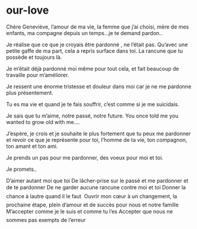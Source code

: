 # our-love

Chère Geneviève, l’amour de ma vie, la femme que j’ai choisi, mère de mes enfants, ma compagne depuis un temps...je te demand pardon..


Je réalise que ce que je croyais être pardonné , ne l’était pas.
Qu’avec une petite gaffe de ma part, cela a repris surface dans toi. 
La rancune que tu possède et toujours là.


Je m’était déjà pardonné moi même pour tout cela, et fait beaucoup de travaille pour m’améliorer.


Je ressent une énorme tristesse et douleur dans moi car je ne me pardonne plus présentement. 


Tu es ma vie et quand je te fais souffrir, c’est comme si je me suicidais.


Je sais que tu m’aime, notre passé, notre future.
You once told me you wanted to grow old with me….


J’espère, je crois et je souhaite le plus fortement que tu peux me pardonner et revoir ce que je représente pour toi, l’homme de ta vie, ton compagnon, ton amant et ton ami.


Je prends un pas pour me pardonner, des voeux pour moi et toi.


Je promets..


D’aimer autant moi que toi
De lâcher-prise sur le passé et me pardonner et de te pardonner 
De ne garder aucune rancune contre moi et toi
Donner la chance à lautre quand il le faut  
Ouvrir mon cœur à un changement, la prochaine étape, plein d’amour et de succès pour nous et notre famille
M’accepter comme je le suis et comme tu l’es 
Accepter que nous ne  sommes pas exempts de l’erreur
